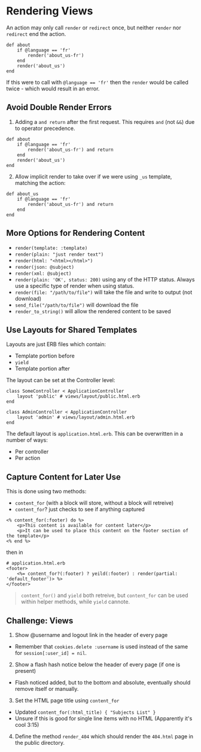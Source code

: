# Rendering Views

An action may only call `render` or `redirect` once, but neither `render` nor `redirect` end the action.

```
def about
    if @language == 'fr'
        render('about_us-fr')
    end    
    render('about_us')
end
```

If this were to call with `@language == 'fr'` then the `render` would be called twice - which would result in an error.

## Avoid Double Render Errors

1. Adding a `and return` after the first request.  This requires `and` (not `&&`) due to operator precedence.

```
def about
    if @language == 'fr'
        render('about_us-fr') and return
    end    
    render('about_us')
end
```

2. Allow implicit render to take over if we were using `_us` template, matching the action:


```
def about_us
    if @language == 'fr'
        render('about_us-fr') and return
    end    
end
```

## More Options for Rendering Content

- `render(template: :template)`
- `render(plain: "just render text")`
- `render(html: "<html></html>")`
- `render(json: @subject)`
- `render(xml: @subject)`
- `render(plain: 'OK', status: 200)` using any of the HTTP status.  Always use a specific type of render when using status.
- `render(file: "/path/to/file")` will take the file and write to output (not download)
- `send_file("/path/to/file")` will download the file
- `render_to_string()` will allow the rendered content to be saved

## Use Layouts for Shared Templates

Layouts are just ERB files which contain:

- Template portion before
- `yield`
- Template portion after

The layout can be set at the Controller level:

```
class SomeController < ApplicationController
    layout 'public' # views/layout/public.html.erb
end

class AdminController < ApplicationController
    layout 'admin' # views/layout/admin.html.erb
end
```

The default layout is `application.html.erb`.  This can be overwritten in a number of ways:

- Per controller
- Per action

## Capture Content for Later Use

This is done using two methods:

- `content_for` (with a block will store, without a block will retreive)
- `content_for`? just checks to see if anything captured

```
<% content_for(:footer) do %>
    <p>This content is available for content later</p>
    <p>It can be used to place this content on the footer section of the template</p>
<% end %>
```

then in

```
# application.html.erb
<footer>
    <%= content_for?(:footer) ? yeild(:footer) : render(partial: 'default_footer')> %>
</footer>
```

> `content_for()` and `yield` both retreive, but `content_for` can be used within helper methods, while `yield` cannote.

## Challenge: Views

1. Show @username and logout link in the header of every page

- Remember that `cookies.delete :username` is used instead of the same for `session[:user_id] = nil`.

2. Show a flash hash notice below the header of every page (if one is present)

- Flash noticed added, but to the bottom and absolute, eventually should remove itself or manually.

3. Set the HTML page title using `content_for`

- Updated `content_for(:html_title) { "Subjects List" }`
- Unsure if this is good for single line items with no HTML (Apparently it's cool 3:15)

4. Define the method `render_404` which should render the `404.html` page in the public directory.

